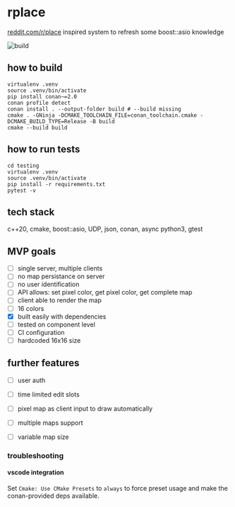 # rplace

[reddit.com/r/place](reddit.com/r/place) inspired system to refresh some boost::asio knowledge

![build](https://github.com/michalkaptur/rplace/actions/workflows/build_and_test.yaml/badge.svg)

## how to build

```shell
virtualenv .venv
source .venv/bin/activate
pip install conan~=2.0
conan profile detect
conan install . --output-folder build # --build missing
cmake . -GNinja -DCMAKE_TOOLCHAIN_FILE=conan_toolchain.cmake -DCMAKE_BUILD_TYPE=Release -B build
cmake --build build
```

## how to run tests

```shell
cd testing
virtualenv .venv
source .venv/bin/activate
pip install -r requirements.txt
pytest -v
```


## tech stack

c++20, cmake, boost::asio, UDP, json, conan, async python3, gtest

## MVP goals
- [ ] single server, multiple clients
- [ ] no map persistance on server
- [ ] no user identification
- [ ] API allows: set pixel color, get pixel color, get complete map
- [ ] client able to render the map
- [ ] 16 colors
- [x] built easily with dependencies
- [ ] tested on component level
- [ ] CI configuration
- [ ] hardcoded 16x16 size

## further features
- [ ] user auth
- [ ] time limited edit slots
- [ ] pixel map as client input to draw automatically
- [ ] multiple maps support
- [ ] variable map size


### troubleshooting

#### vscode integration

Set `Cmake: Use CMake Presets` to `always` to force preset usage and make the conan-provided deps available.
